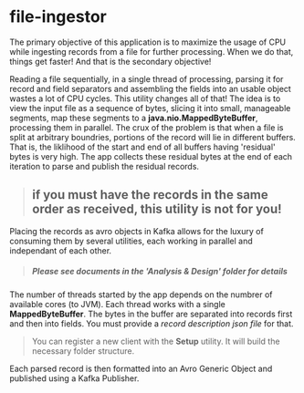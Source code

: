 # file-ingestor
The primary objective of this application is to maximize the usage of CPU while ingesting records from a file for further processing. When we do that, things get faster! 
And that is the secondary objective!

Reading a file sequentially, in a single thread of processing, parsing it for record and field separators and assembling the fields into an usable object wastes a lot of
  CPU cycles. This utility changes all of that! The idea is to view the input file as a sequence of bytes, slicing it into small, manageable segments, map these segments to a **java.nio.MappedByteBuffer**, processing them in parallel. The crux of the problem is that when a file is split at arbitrary boundries, portions of the record will lie in different buffers. That is, the liklihood of the start and end of all buffers having 'residual' bytes is very high. The app collects these residual bytes at the end of each iteration to parse and publish the residual records.
  
  > ## if you must have the records in the same order as received, this utility is not for you!

Placing the records as avro objects in Kafka allows for the luxury of consuming them by several utilities, each working in parallel and independant of each other. 
  
  > ##### Please see documents in the 'Analysis & Design' folder for details

The number of threads started by the app depends on the numbrer of available cores (to JVM). Each thread works with a single **MappedByteBuffer**. The bytes in the buffer are separated into records first and then into fields. You must provide a *record description json file* for that. 

> You can register a new client with the **Setup** utility. It will build the necessary folder structure.

Each parsed record is then formatted into an Avro Generic Object and published using a Kafka Publisher.
